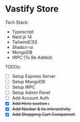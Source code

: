 # Vastify Store
Tech Stack:
- Typescript
- Next.js 14
- TailwindCSS
- Shadcn-ui
- MongoDB
- tRPC (To Be Added)

TODOs:
- [ ] Setup Express Server
- [ ] Setup MongoDB
- [ ] Setup tRPC
- [ ] Setup Admin Panel
- [ ] Add Account Auth
- [x] ~~Add Hero section~~+
- [x] ~~Add Navbar & its interactivity~~
- [x] ~~Add Shopping Cart Component~~